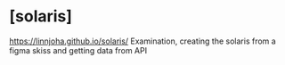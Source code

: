 # [solaris]
https://linnjoha.github.io/solaris/
Examination, creating the solaris from a figma skiss and getting data from API
